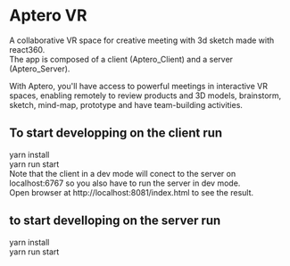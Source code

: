 # Aptero VR

A collaborative VR space for creative meeting with 3d sketch made with react360.  
The app is composed of a client (Aptero_Client) and a server (Aptero_Server).  

With Aptero, you'll have access to powerful meetings in interactive VR spaces, enabling remotely to review products and 3D models, brainstorm, sketch, mind-map, prototype and have team-building activities. 

## To start developping on the client run
yarn install  
yarn run start  
Note that the client in a dev mode will conect to the server on localhost:6767 so you also have to run the server in dev mode.  
Open browser at http://localhost:8081/index.html to see the result.  

## to start develloping on the server run 
yarn install  
yarn run start  